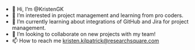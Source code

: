 - 👋 Hi, I’m @KristenGK
- 👀 I’m interested in project management and learning from pro coders.
- 🌱 I’m currently learning about integrations of GitHub and Jira for project management.
- 💞️ I’m looking to collaborate on new projects with my team!
- 📫 How to reach me kristen.kilpatrick@researchsquare.com

<!---
KristenGK/KristenGK is a ✨ special ✨ repository because its `README.md` (this file) appears on your GitHub profile.
You can click the Preview link to take a look at your changes.
--->
